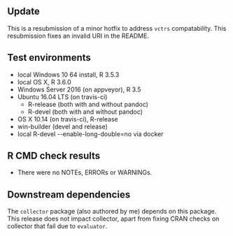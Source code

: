 ## Update

This is a resubmission of a minor hotfix to address `vctrs` compatability. 
This resubmission fixes an invalid URI in the README.

## Test environments

* local Windows 10 64 install, R 3.5.3
* local OS X, R 3.6.0
* Windows Server 2016 (on appveyor), R 3.5
* Ubuntu 16.04 LTS (on travis-ci)
  * R-release (both with and without pandoc)
  * R-devel  (both with and without pandoc)
* OS X 10.14 (on travis-ci), R-release
* win-builder (devel and release)
* local R-devel --enable-long-double=no via docker

## R CMD check results

* There were no NOTEs, ERRORs or WARNINGs.

## Downstream dependencies

The `collector` package (also authored by me) depends on this package. This 
release does not impact collector, apart from fixing CRAN checks on 
collector that fail due to `evaluator`.
